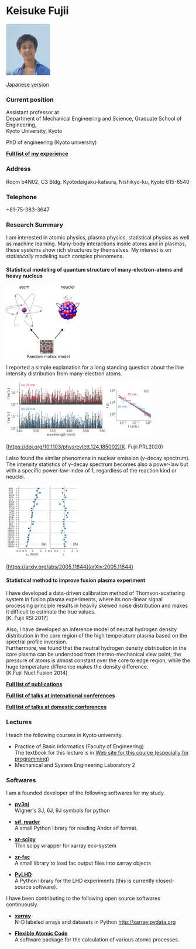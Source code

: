 # Keisuke Fujii

<img src='figs/face_maldives.jpg' width=120pt>

[Japanese version](jp/CV.md)

### Current position
Assistant professor at   
Department of Mechanical Engineering and Science, Graduate School of Engineering,  
Kyoto University, Kyoto

PhD of engineering (Kyoto university)

[**Full list of my experience**](data/work_education.md)

### Address
Room b4N02, C3 Bldg.
Kyotodaigaku-katsura, Nishikyo-ku, Kyoto 615-8540

### Telephone
+81-75-383-3647

### Research Summary

I am interested in atomic physics, plasma physics, statistical physics as well as machine learning.
Many-body interactions inside atoms and in plasmas, these systems show rich structures by themselves.
My interest is on *statistically* modeling such complex phenomena.

#### Statistical modeling of quantum structure of many-electron-atoms and heavy nucleus

<img src="figs/nuclei_atom.png" alt="atoms_nucleus" width="200"/>

I reported a simple explanation for a long standing question about the line intensity distribution from many-electron atoms.  

<img src="figs/thorium.png" alt="atoms_nucleus" width="400"/>

[https://doi.org/10.1103/physrevlett.124.185002](K. Fujii PRL2020)

I also found the similar phenomena in nuclear emission ($\gamma$-decay spectrum).
The intensity statistics of $\gamma$-decay spectrum becomes also a power-law but with a specific power-law-index of 1, regardless of the reaction kind or neuclei.

<img src="figs/gamma_decay.png" alt="atoms_nucleus" width="200"/>

[https://arxiv.org/abs/2005.11844](arXiv:2005.11844)


#### Statistical method to improve fusion plasma experiment 

I have developed a data-driven calibration method of Thomson-scattering system in fusion plasma experiments, where its non-linear signal processing principle results in heavily skewed noise distribution and makes it difficult to estimate the true values.  
[K. Fujii RSI 2017]

Also, I have developed an inference model of neutral hydrogen density distribution in the core region of the high temperature plasma based on the spectral profile inversion.  
Furthermore, we found that the neutral hydrogen density distribution in the core plasma can be understood from thermo-mechanical view point; the pressure of atoms is almost constant over the core to edge region, while the huge temperature difference makes the density difference.  
[K.Fujii Nucl.Fusion 2014]



[**Full list of publications**](data/papers.md)


[**Full list of talks at international conferences**](data/internatinal_talks.md)

[**Full list of talks at domestic conferences**](data/domestic_talks.md)


### Lectures
I teach the following courses in Kyoto university.

+ Practice of Basic Informatics (Faculty of Engineering)  
  The textbook for this lecture is in
  [Web site for this cource (especially for programming)](http://python-textbook.readthedocs.io/)
+ Mechanical and System Engineering Laboratory 2


### Softwares
I am a founded developer of the following softwares for my study.
+ [**py3nj**](https://github.com/fujiisoup/py3nj)  
Wigner's 3J, 6J, 9J symbols for python

+ [**sif_reader**](https://github.com/fujii-team/sif_reader)  
A small Python library for reading Andor sif format.

+ [**xr-scipy**](https://github.com/fujiisoup/scipy)  
Thin scipy wrapper for xarray eco-system

+ [**xr-fac**](https://github.com/fujiisoup/xr-fac)  
A small library to load fac output files into xarray objects

+ [**PyLHD**](https://github.com/fujii-team/PyLHD)  
A Python library for the LHD experiments
(this is currently closed-source software).

I have been contributing to the following open source softwares continuously.

+ [**xarray**](https://github.com/pydata/xarray)  
N-D labeled arrays and datasets in Python http://xarray.pydata.org

+ [**Flexible Atomic Code**](https://github.com/flexible-atomic-code/fac)  
A software package for the calculation of various atomic processes.